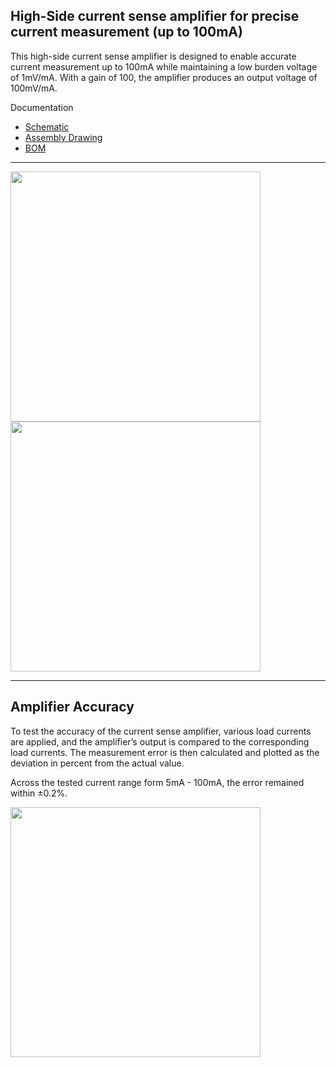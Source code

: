## High-Side current sense amplifier for precise current measurement (up to 100mA)
This high-side current sense amplifier is designed to enable accurate current measurement up to 100mA while maintaining a low burden voltage of 1mV/mA.
With a gain of 100, the amplifier produces an output voltage of 100mV/mA.

Documentation
- [Schematic]()
- [Assembly Drawing]()
- [BOM]()

---

<img src="" width=400>
<img src="" width=400>

---

## Amplifier Accuracy

To test the accuracy of the current sense amplifier, various load currents are applied, and the amplifier’s output is compared to the corresponding load currents. The measurement error is then calculated and plotted as the deviation in percent from the actual value.

Across the tested current range form 5mA - 100mA, the error remained within ±0.2%.

<img src="" width=400>